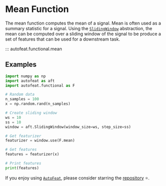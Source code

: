 # Mean Function

The mean function computes the mean of a signal. Mean is often used as a summary statistic for a signal. Using the [`SlidingWindow`](../core/fixed_window.md) abstraction, the mean can be computed over a sliding window of the signal to be produce a set of features that can be used for a downstream task.

::: autofeat.functional.mean
      

## Examples

```python
import numpy as np
import autofeat as aft
import autofeat.functional as F

# Random data
n_samples = 100
x = np.random.rand(n_samples)

# Create sliding window
ws = 10
ss = 10
window = aft.SlidingWindow(window_size=ws, step_size=ss)

# Get featurizer
featurizer = window.use(F.mean)

# Get features
features = featurizer(x)

# Print features
print(features)
```


If you enjoy using [`AutoFeat`](../../index.md), please consider starring the [repository](https://github.com/autonlab/AutoFeat) ⭐️.
